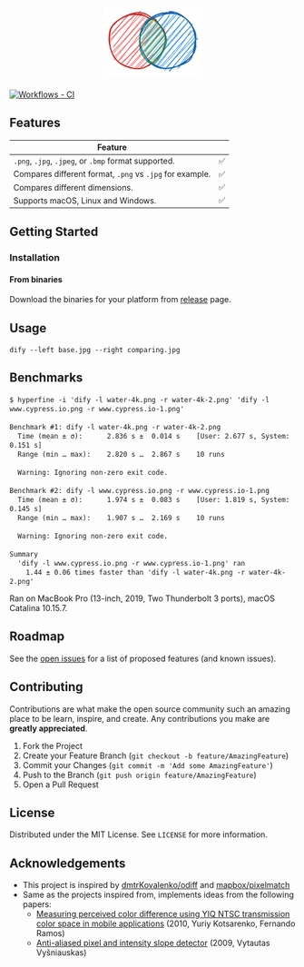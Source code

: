 <h1 align="center">
  <a href="https://github.com/jihchi/dify"><img src="logo.png" alt="Dify Logo" ></a>
</h1>

[![Workflows - CI][workflows-ci-shield]][workflows-ci-url]

## Features

| Feature                                                  |     |
| -------------------------------------------------------- | --- |
| `.png`, `.jpg`, `.jpeg`, or `.bmp` format supported.     | ✅  |
| Compares different format, `.png` vs `.jpg` for example. | ✅  |
| Compares different dimensions.                           | ✅  |
| Supports macOS, Linux and Windows.                       | ✅  |

## Getting Started

### Installation

#### From binaries

Download the binaries for your platform from [release](https://github.com/jihchi/dify/releases) page.

## Usage

```
dify --left base.jpg --right comparing.jpg
```

## Benchmarks

```
$ hyperfine -i 'dify -l water-4k.png -r water-4k-2.png' 'dify -l www.cypress.io.png -r www.cypress.io-1.png'

Benchmark #1: dify -l water-4k.png -r water-4k-2.png
  Time (mean ± σ):      2.836 s ±  0.014 s    [User: 2.677 s, System: 0.151 s]
  Range (min … max):    2.820 s …  2.867 s    10 runs

  Warning: Ignoring non-zero exit code.

Benchmark #2: dify -l www.cypress.io.png -r www.cypress.io-1.png
  Time (mean ± σ):      1.974 s ±  0.083 s    [User: 1.819 s, System: 0.145 s]
  Range (min … max):    1.907 s …  2.169 s    10 runs

  Warning: Ignoring non-zero exit code.

Summary
  'dify -l www.cypress.io.png -r www.cypress.io-1.png' ran
    1.44 ± 0.06 times faster than 'dify -l water-4k.png -r water-4k-2.png'
```

Ran on MacBook Pro (13-inch, 2019, Two Thunderbolt 3 ports), macOS Catalina 10.15.7.

## Roadmap

See the [open issues](https://github.com/jihchi/dify/issues) for a list of proposed features (and known issues).

## Contributing

Contributions are what make the open source community such an amazing place to be learn, inspire, and create. Any contributions you make are **greatly appreciated**.

1. Fork the Project
2. Create your Feature Branch (`git checkout -b feature/AmazingFeature`)
3. Commit your Changes (`git commit -m 'Add some AmazingFeature'`)
4. Push to the Branch (`git push origin feature/AmazingFeature`)
5. Open a Pull Request

## License

Distributed under the MIT License. See `LICENSE` for more information.

<!-- ACKNOWLEDGEMENTS -->

## Acknowledgements

- This project is inspired by [dmtrKovalenko/odiff](https://github.com/dmtrKovalenko/odiff) and [mapbox/pixelmatch](https://github.com/mapbox/pixelmatch)
- Same as the projects inspired from, implements ideas from the following papers:
  - [Measuring perceived color difference using YIQ NTSC transmission color space in mobile applications](http://www.progmat.uaem.mx:8080/artVol2Num2/Articulo3Vol2Num2.pdf) (2010, Yuriy Kotsarenko, Fernando Ramos)
  - [Anti-aliased pixel and intensity slope detector](https://www.researchgate.net/publication/234126755_Anti-aliased_Pixel_and_Intensity_Slope_Detector) (2009, Vytautas Vyšniauskas)

[workflows-ci-shield]: https://github.com/jihchi/dify/workflows/CI/badge.svg
[workflows-ci-url]: https://github.com/jihchi/dify/actions?query=workflow%3ACI
